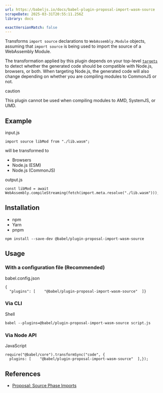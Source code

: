 ```yaml
---
url: https://babeljs.io/docs/babel-plugin-proposal-import-wasm-source
scrapeDate: 2025-03-31T20:55:11.256Z
library: docs

exactVersionMatch: false
---
```


Transforms `import source` declarations to `WebAssembly.Module` objects, assuming that `import source` is being used to import the source of a WebAssembly Module.

The transformation applied by this plugin depends on your top-level [`targets`](_docs_options.md#targets) to detect whether the generated code should be compatible with Node.js, browsers, or both. When targeting Node.js, the generated code will also change depending on whether you are compiling modules to CommonJS or not.

caution

This plugin cannot be used when compiling modules to AMD, SystemJS, or UMD.

## Example[​](_docs_babel-plugin-proposal-import-wasm-source.md#example)

input.js
```
import source libMod from "./lib.wasm";  
```
will be transformed to
*   Browsers
*   Node.js (ESM)
*   Node.js (CommonJS)

output.js
```
const libMod = await WebAssembly.compileStreaming(fetch(import.meta.resolve("./lib.wasm")));  
```
## Installation[​](_docs_babel-plugin-proposal-import-wasm-source.md#installation)
*   npm
*   Yarn
*   pnpm
```
npm install --save-dev @babel/plugin-proposal-import-wasm-source  
```
## Usage[​](_docs_babel-plugin-proposal-import-wasm-source.md#usage)

### With a configuration file (Recommended)[​](_docs_babel-plugin-proposal-import-wasm-source.md#with-a-configuration-file-recommended)

babel.config.json
```
{  
  "plugins": [    "@babel/plugin-proposal-import-wasm-source"  ]}  
```
### Via CLI[​](_docs_babel-plugin-proposal-import-wasm-source.md#via-cli)

Shell
```
babel --plugins=@babel/plugin-proposal-import-wasm-source script.js  
```
### Via Node API[​](_docs_babel-plugin-proposal-import-wasm-source.md#via-node-api)

JavaScript
```
require("@babel/core").transformSync("code", {  
  plugins: [    "@babel/plugin-proposal-import-wasm-source"  ],});  
```
## References[​](_docs_babel-plugin-proposal-import-wasm-source.md#references)
*   [Proposal: Source Phase Imports](https://github.com/tc39/proposal-source-phase-imports/)